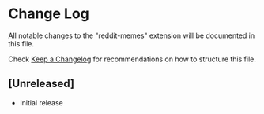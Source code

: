 # Change Log

All notable changes to the "reddit-memes" extension will be documented in this file.

Check [Keep a Changelog](http://keepachangelog.com/) for recommendations on how to structure this file.

## [Unreleased]

- Initial release